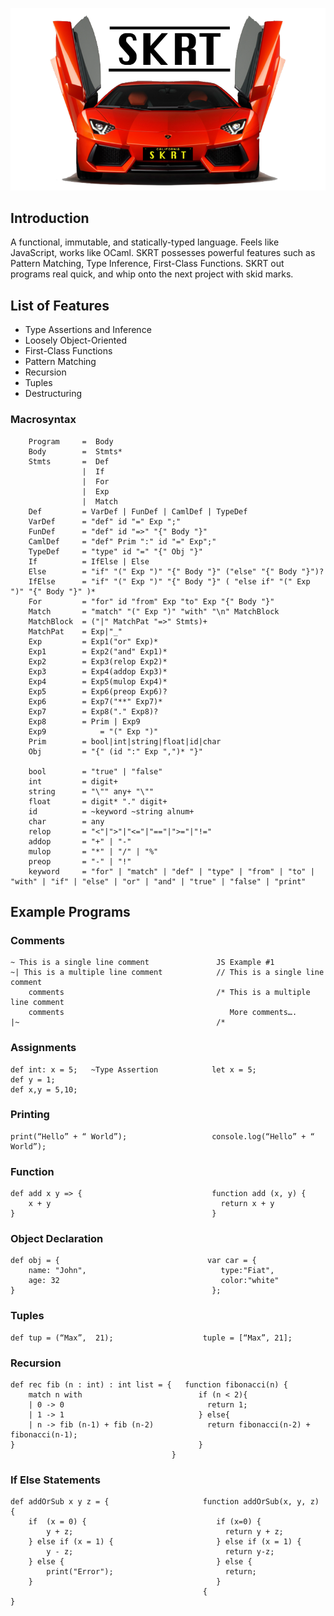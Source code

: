 ![alt text](SKRTLOGOREADME.png "Logo Title")
## Introduction
A functional, immutable, and statically-typed language. Feels like JavaScript, works like OCaml. SKRT possesses powerful features such as Pattern Matching, Type Inference, First-Class Functions. SKRT out programs real quick, and whip onto the next project with skid marks.

## List of Features

- Type Assertions and Inference
- Loosely Object-Oriented
- First-Class Functions
- Pattern Matching
- Recursion
- Tuples
- Destructuring

### Macrosyntax
```
    Program     =  Body
    Body        =  Stmts*
    Stmts       =  Def
                |  If
                |  For
                |  Exp
                |  Match
    Def         = VarDef | FunDef | CamlDef | TypeDef
    VarDef      = "def" id "=" Exp ";"
    FunDef      = "def" id "=>" "{" Body "}"
    CamlDef     = "def" Prim ":" id "=" Exp";"
    TypeDef     = "type" id "=" "{" Obj "}"
    If          = IfElse | Else
    Else        = "if" "(" Exp ")" "{" Body "}" ("else" "{" Body "}")?
    IfElse	    = "if" "(" Exp ")" "{" Body "}" ( "else if" "(" Exp ")" "{" Body "}" )*
    For         = "for" id "from" Exp "to" Exp "{" Body "}"
    Match       = "match" "(" Exp ")" "with" "\n" MatchBlock
    MatchBlock  = ("|" MatchPat "=>" Stmts)+
    MatchPat    = Exp|"_"
    Exp         = Exp1("or" Exp)*
    Exp1        = Exp2("and" Exp1)*
    Exp2        = Exp3(relop Exp2)*
    Exp3        = Exp4(addop Exp3)*
    Exp4        = Exp5(mulop Exp4)*
    Exp5        = Exp6(preop Exp6)?
    Exp6        = Exp7("**" Exp7)*
    Exp7        = Exp8("." Exp8)?
    Exp8        = Prim | Exp9
    Exp9 		    = "(" Exp ")"
    Prim        = bool|int|string|float|id|char
    Obj         = "{" (id ":" Exp ",")* "}"

    bool        = "true" | "false"
    int         = digit+
    string      = "\"" any+ "\""
    float       = digit* "." digit+
    id          = ~keyword ~string alnum+
    char        = any
    relop       = "<"|">"|"<="|"=="|">="|"!="
    addop       = "+" | "-"
    mulop       = "*" | "/" | "%"
    preop       = "-" | "!"
    keyword     = "for" | "match" | "def" | "type" | "from" | "to" | "with" | "if" | "else" | "or" | "and" | "true" | "false" | "print"
```
## Example Programs

### Comments

```
~ This is a single line comment               JS Example #1
~| This is a multiple line comment            // This is a single line comment
    comments                                  /* This is a multiple line comment
    comments                                     More comments….
|~                                            /*
```

### Assignments

```
def int: x = 5;   ~Type Assertion            let x = 5;
def y = 1;
def x,y = 5,10;
```

### Printing
```
print(“Hello” + “ World”);                   console.log(“Hello” + “ World”);
```

### Function
```
def add x y => {                             function add (x, y) {
    x + y                                      return x + y
}                                            }
```

### Object Declaration

```
def obj = {                                 var car = {
    name: "John",                              type:"Fiat",
    age: 32                                    color:"white"
}                                            };
```

### Tuples

```
def tup = (“Max”,  21);                    tuple = [“Max”, 21];
```

### Recursion

```
def rec fib (n : int) : int list = {   function fibonacci(n) {
    match n with                          if (n < 2){        
    | 0 -> 0                                return 1;
    | 1 -> 1                              } else{
    | n -> fib (n-1) + fib (n-2)            return fibonacci(n-2) + fibonacci(n-1);
}                                         }
                                    }
```

### If Else Statements

```
def addOrSub x y z = {                     function addOrSub(x, y, z) {
    if  (x = 0) {                             if (x=0) {
        y + z;                                  return y + z;
    } else if (x = 1) {                       } else if (x = 1) {
        y - z;                                  return y-z;
    } else {                                  } else {
        print("Error");                         return;
    }                                      	  }
    									   {
}
```
